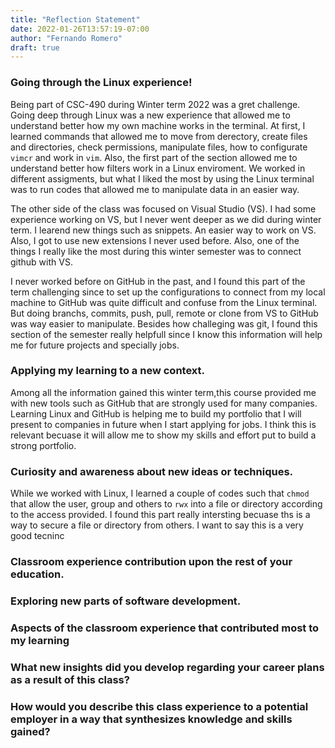 ```yaml
---
title: "Reflection Statement"
date: 2022-01-26T13:57:19-07:00
author: "Fernando Romero"
draft: true
---
```

### **Going through the Linux experience!**
Being part of CSC-490 during Winter term 2022 was a gret challenge. Going deep through Linux was a new experience that allowed me to understand better how my own machine works in the terminal. At first, I learned commands that allowed me to move from derectory, create files and directories, check permissions, manipulate files, how to configurate `vimcr` and work in `vim`. Also, the first part of the section allowed me to understand better how filters work in a Linux enviroment. We worked in different assigments, but what I liked the most by using the Linux terminal was to run codes that allowed me to manipulate data in an easier way. 

The other side of the class was focused on Visual Studio (VS). I had some experience working on VS, but I never went deeper as we did during winter term. I learend new things such as snippets. An easier way to work on VS. Also, I got to use new extensions I never used before. Also, one of the things I really like the most during this winter semester was to connect github with VS. 

I never worked before on GitHub in the past, and I found this part of the term challenging since to set up the configurations to connect from my local machine to GitHub was quite difficult and confuse from the Linux terminal. But doing branchs, commits, push, pull, remote or clone from VS to GitHub was way easier to manipulate. Besides how challeging was git, I found this section of the semester really helpfull since I know this information will help me for future projects and specially jobs.

### **Applying my learning to a new context.**
Among all the information gained this winter term,this course provided me with new tools such as GitHub that are strongly used for many companies. Learning Linux and GitHub is helping me to build my portfolio that I will present to companies in future when I start applying for jobs. I think this is relevant becuase it will allow me to show my skills and effort put to build a strong portfolio.  

### **Curiosity and awareness about new ideas or techniques.**
While we worked with Linux, I learned a couple of codes such that `chmod` that allow the user, group and others to `rwx` into a file or directory according to the access provided. I found this part really intersting becuase ths is a way to secure a file or directory from others. I want to say this is a very good tecninc  

### **Classroom experience contribution upon the rest of your education.**

### **Exploring new parts of software development.**

### **Aspects of the classroom experience that contributed most to my learning**

### **What new insights did you develop regarding your career plans as a result of this class?**

### **How would you describe this class experience to a potential employer in a way that synthesizes knowledge and skills gained?**

